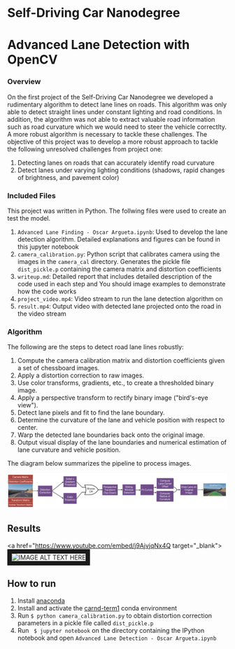 # Self-Driving Car Nanodegree
# Advanced Lane Detection with OpenCV

### Overview
On the first project of the Self-Driving Car Nanodegree we developed a rudimentary algorithm to detect lane lines on roads. This algorithm was only able to detect straight lines under constant lighting and road conditions. In addition, the algorithm was not able to extract valuable road information such as road curvature which we would need to steer the vehicle correctlty. A more robust algorithm is necessary to tackle these challenges. The objective of this project was to develop a more robust approach to tackle the following unresolved challenges from project one: 

1. Detecting lanes on roads that can accurately identify road curvature 
2. Detect lanes under varying lighting conditions (shadows, rapid changes of brightness, and pavement color)

### Included Files

This project was written in Python. The follwing files were used to create an test the model.

1. `Advanced Lane Finding - Oscar Argueta.ipynb`: Used to develop the lane detection algorithm. Detailed explanations and figures can be found in this jupyter notebook 
2. `camera_calibration.py`: Python script that calibrates camera using the images in the `camera_cal` directory. Generates the pickle file `dist_pickle.p` containing the camera matrix and distortion coefficients
3. `writeup.md`: Detailed report that includes detailed description of the code used in each step and You should image examples to demonstrate how the code works
4. `project_video.mp4`: Video stream to run the lane detection algorithm on
5. `result.mp4`: Output video with detected lane projected onto the road in the video stream


### Algorithm
The following are the steps to detect road lane lines robustly:

1. Compute the camera calibration matrix and distortion coefficients given a set of chessboard images.
2. Apply a distortion correction to raw images.
3. Use color transforms, gradients, etc., to create a thresholded binary image.
4. Apply a perspective transform to rectify binary image ("bird's-eye view").
5. Detect lane pixels and fit to find the lane boundary.
6. Determine the curvature of the lane and vehicle position with respect to center.
7. Warp the detected lane boundaries back onto the original image.
8. Output visual display of the lane boundaries and numerical estimation of lane curvature and vehicle position.

The diagram below summarizes the pipeline to process images.

<img src="readme_images/flow_chart.png">

## Results

<a href="https://www.youtube.com/embed/j9AjvjqNx4Q target="_blank"><img src="http://img.youtube.com/vi/j9AjvjqNx4Q/0.jpg" 
alt="IMAGE ALT TEXT HERE" width="480" height="360" border="10" /></a>


## How to run

1. Install [anaconda](https://www.continuum.io/downloads)
2. Install and activate the [carnd-term1](https://github.com/udacity/CarND-Term1-Starter-Kit) conda environment
3. Run `$ python camera_calibration.py` to obtain distortion correction parameters in a pickle file called `dist_pickle.p`
4. Run ` $ jupyter notebook` on the directory containing the IPython notebook and open `Advanced Lane Detection - Oscar Argueta.ipynb`

